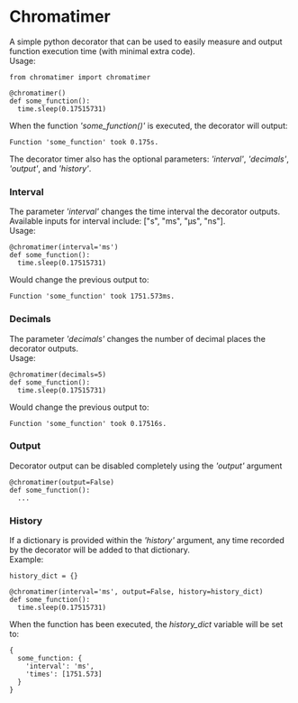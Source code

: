 ﻿# Chromatimer
A simple python decorator that can be used to easily measure and output function execution time (with minimal extra code).  
Usage:
```
from chromatimer import chromatimer

@chromatimer()
def some_function():  
  time.sleep(0.17515731)
```

When the function *'some_function()'* is executed, the decorator will output:
```
Function 'some_function' took 0.175s.
```

The decorator timer also has the optional parameters: *'interval'*, *'decimals'*, *'output'*, and *'history'*.  

### Interval
The parameter *'interval'* changes the time interval the decorator outputs.  
Available inputs for interval include: ["s", "ms", "µs", "ns"].  
Usage:
```
@chromatimer(interval='ms')
def some_function():  
  time.sleep(0.17515731)
```
Would change the previous output to:
```
Function 'some_function' took 1751.573ms.
```

### Decimals
The parameter *'decimals'* changes the number of decimal places the decorator outputs.  
Usage:
```
@chromatimer(decimals=5)
def some_function():  
  time.sleep(0.17515731)
```
Would change the previous output to:
```
Function 'some_function' took 0.17516s.
```

### Output
Decorator output can be disabled completely using the *'output'* argument
```
@chromatimer(output=False)
def some_function():  
  ...
```

### History
If a dictionary is provided within the *'history'* argument, any time recorded by the decorator will be added to that dictionary.  
Example:
```
history_dict = {}

@chromatimer(interval='ms', output=False, history=history_dict)
def some_function():  
  time.sleep(0.17515731)
```
When the function has been executed, the *history_dict* variable will be set to:
```
{
  some_function: {
    'interval': 'ms',
    'times': [1751.573]
  }
}
```
